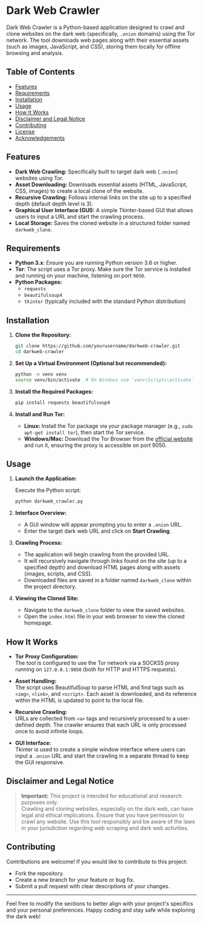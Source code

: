 # Dark Web Crawler

Dark Web Crawler is a Python-based application designed to crawl and clone websites on the dark web (specifically, `.onion` domains) using the Tor network. The tool downloads web pages along with their essential assets (such as images, JavaScript, and CSS), storing them locally for offline browsing and analysis.

## Table of Contents

- [Features](#features)
- [Requirements](#requirements)
- [Installation](#installation)
- [Usage](#usage)
- [How It Works](#how-it-works)
- [Disclaimer and Legal Notice](#disclaimer-and-legal-notice)
- [Contributing](#contributing)
- [License](#license)
- [Acknowledgements](#acknowledgements)

## Features

- **Dark Web Crawling:** Specifically built to target dark web (`.onion`) websites using Tor.
- **Asset Downloading:** Downloads essential assets (HTML, JavaScript, CSS, images) to create a local clone of the website.
- **Recursive Crawling:** Follows internal links on the site up to a specified depth (default depth level is 3).
- **Graphical User Interface (GUI):** A simple Tkinter-based GUI that allows users to input a URL and start the crawling process.
- **Local Storage:** Saves the cloned website in a structured folder named `darkweb_clone`.

## Requirements

- **Python 3.x**: Ensure you are running Python version 3.6 or higher.
- **Tor**: The script uses a Tor proxy. Make sure the Tor service is installed and running on your machine, listening on port `9050`.
- **Python Packages:**
  - `requests`
  - `beautifulsoup4`
  - `tkinter` (typically included with the standard Python distribution)

## Installation

1. **Clone the Repository:**

   ```bash
   git clone https://github.com/yourusername/darkweb-crawler.git
   cd darkweb-crawler
   ```

2. **Set Up a Virtual Environment (Optional but recommended):**

   ```bash
   python -m venv venv
   source venv/bin/activate  # On Windows use `venv\Scripts\activate`
   ```

3. **Install the Required Packages:**

   ```bash
   pip install requests beautifulsoup4
   ```

4. **Install and Run Tor:**

   - **Linux:** Install the Tor package via your package manager (e.g., `sudo apt-get install tor`), then start the Tor service.
   - **Windows/Mac:** Download the Tor Browser from the [official website](https://www.torproject.org/) and run it, ensuring the proxy is accessible on port 9050.

## Usage

1. **Launch the Application:**

   Execute the Python script:

   ```bash
   python darkweb_crawler.py
   ```

2. **Interface Overview:**

   - A GUI window will appear prompting you to enter a `.onion` URL.
   - Enter the target dark web URL and click on **Start Crawling**.

3. **Crawling Process:**

   - The application will begin crawling from the provided URL.
   - It will recursively navigate through links found on the site (up to a specified depth) and download HTML pages along with assets (images, scripts, and CSS).
   - Downloaded files are saved in a folder named `darkweb_clone` within the project directory.

4. **Viewing the Cloned Site:**

   - Navigate to the `darkweb_clone` folder to view the saved websites.
   - Open the `index.html` file in your web browser to view the cloned homepage.

## How It Works

- **Tor Proxy Configuration:**  
  The tool is configured to use the Tor network via a SOCKS5 proxy running on `127.0.0.1:9050` (both for HTTP and HTTPS requests).

- **Asset Handling:**  
  The script uses BeautifulSoup to parse HTML and find tags such as `<img>`, `<link>`, and `<script>`. Each asset is downloaded, and its reference within the HTML is updated to point to the local file.

- **Recursive Crawling:**  
  URLs are collected from `<a>` tags and recursively processed to a user-defined depth. The crawler ensures that each URL is only processed once to avoid infinite loops.

- **GUI Interface:**  
  Tkinter is used to create a simple window interface where users can input a `.onion` URL and start the crawling in a separate thread to keep the GUI responsive.

## Disclaimer and Legal Notice

> **Important:** This project is intended for educational and research purposes only.  
> Crawling and cloning websites, especially on the dark web, can have legal and ethical implications. Ensure that you have permission to crawl any website. Use this tool responsibly and be aware of the laws in your jurisdiction regarding web scraping and dark web activities.

## Contributing

Contributions are welcome! If you would like to contribute to this project:
- Fork the repository.
- Create a new branch for your feature or bug fix.
- Submit a pull request with clear descriptions of your changes.

---

Feel free to modify the sections to better align with your project's specifics and your personal preferences. Happy coding and stay safe while exploring the dark web!
